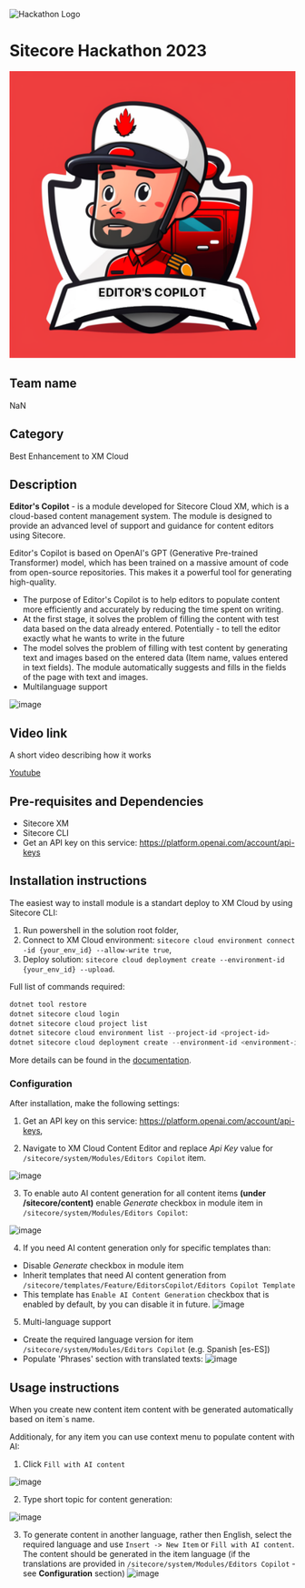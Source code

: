 ![Hackathon Logo](docs/images/hackathon.png?raw=true "Hackathon Logo")
# Sitecore Hackathon 2023

![Hackathon Logo](docs/images/EDITORSCOPILOT_small.png)

## Team name
NaN

## Category
Best Enhancement to XM Cloud

## Description
**Editor's  Copilot** - is a module developed for Sitecore Cloud XM, which is a cloud-based content management system. The module is designed to provide an advanced level of support and guidance for content editors using Sitecore.

Editor's Copilot is based on OpenAI's GPT (Generative Pre-trained Transformer) model, which has been trained on a massive amount of code from open-source repositories. This makes it a powerful tool for generating high-quality.

  - The purpose of Editor's Copilot is to help editors to populate content more efficiently and accurately by reducing the time spent on writing.
  - At the first stage, it solves the problem of filling the content with test data based on the data already entered. Potentially - to tell the editor exactly what he wants to write in the future
- The model solves the problem of filling with test content by generating text and images based on the entered data (Item name, values entered in text fields). The module automatically suggests and fills in the fields of the page with text and images.
- Multilanguage support

![image](https://user-images.githubusercontent.com/6066018/222935663-262bad7b-d1f3-4deb-a90d-b416b8856abf.png)


## Video link

A short video describing how it works

[Youtube](https://youtu.be/igXMV-mTR1w)


## Pre-requisites and Dependencies

- Sitecore XM
- Sitecore CLI
- Get an API key on this service: https://platform.openai.com/account/api-keys


## Installation instructions

The easiest way to install module is a standart deploy to XM Cloud by using Sitecore CLI:

1. Run powershell in the solution root folder,
2. Connect to XM Cloud environment: `sitecore cloud environment connect -id {your_env_id} --allow-write true`,
3. Deploy solution: `sitecore cloud deployment create --environment-id {your_env_id} --upload`.

Full list of commands required:

```powershell
dotnet tool restore                                                                 # restore all tools
dotnet sitecore cloud login                                                         # login in xmcloud
dotnet sitecore cloud project list                                                  # to get list of projects
dotnet sitecore cloud environment list --project-id <project-id>                    # to get environment by project id
dotnet sitecore cloud deployment create --environment-id <environment-id> --upload  # deploy the application
```

More details can be found in the [documentation](https://doc.sitecore.com/xmc/en/developers/xm-cloud/walkthrough--creating-an-xm-cloud-project-using-the-sitecore-cli.html).


### Configuration

After installation, make the following settings:

1. Get an API key on this service: https://platform.openai.com/account/api-keys,

2. Navigate to XM Cloud Content Editor and replace *Api Key* value for `/sitecore/system/Modules/Editors Copilot` item.

![image](https://user-images.githubusercontent.com/6066018/222931875-06ebc62a-73f8-41e9-8cab-a01a735a51f8.png)

3. To enable auto AI content generation for all content items **(under /sitecore/content)** enable *Generate* checkbox in module item in `/sitecore/system/Modules/Editors Copilot`:

![image](https://user-images.githubusercontent.com/6066018/222932235-67cce51b-bbc6-4c2e-a5ad-84410d1e65d4.png)

4. If you need AI content generation only for specific templates than:
- Disable *Generate* checkbox in module item
- Inherit templates that need AI content generation from `/sitecore/templates/Feature/EditorsCopilot/Editors Copilot Template`
-  This template has `Enable AI Content Generation` checkbox that is enabled by default, by you can disable it in future.
![image](https://user-images.githubusercontent.com/6066018/222932130-3bec9ab7-c52d-4787-82a6-6584cf11d6b9.png)

5. Multi-language support
- Create the required language version for item `/sitecore/system/Modules/Editors Copilot` (e.g. Spanish [es-ES])
- Populate 'Phrases' section with translated texts:
![image](https://user-images.githubusercontent.com/17599747/222935633-243b8758-439c-48e3-9fb4-04c6a75b88c1.png)


## Usage instructions

When you create new content item content with be generated automatically based on item`s name.

Additionaly, for any item you can use context menu to populate content with AI:

1. Click `Fill with AI content`

![image](https://user-images.githubusercontent.com/6066018/222933143-0373ee3f-8654-45cb-9ff9-70bd6dc521d7.png)

2. Type short topic for content generation:

![image](https://user-images.githubusercontent.com/6066018/222933379-eba5718c-3477-41ff-9a24-169e562de76f.png)

3. To generate content in another language, rather then English, select the required language and use `Insert -> New Item` or `Fill with AI content`. The content should be generated in the item language (if the translations are provided in `/sitecore/system/Modules/Editors Copilot` - see **Configuration** section)
![image](https://user-images.githubusercontent.com/17599747/222935511-08edd79b-9b86-4806-99d2-e2b753503175.png)




